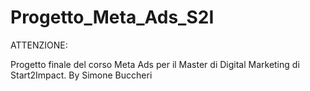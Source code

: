 # Progetto_Meta_Ads_S2I
ATTENZIONE: 

Progetto finale del corso Meta Ads per il Master di Digital Marketing di Start2Impact. By Simone Buccheri
